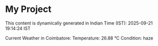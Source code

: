 # My Project

This content is dynamically generated in Indian Time (IST): 2025-09-21 19:14:24 IST


Current Weather in Coimbatore:
Temperature: 26.88 °C
Condition: haze
